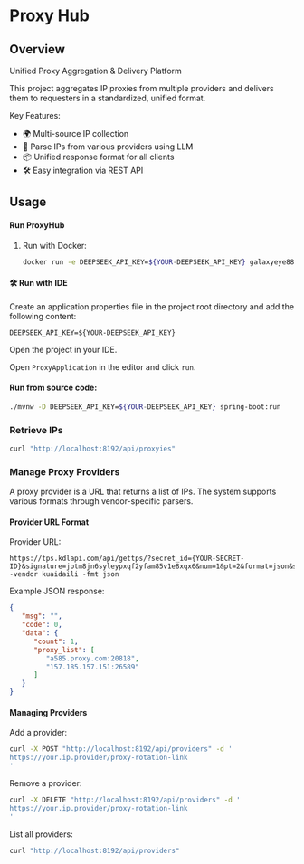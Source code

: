 # Proxy Hub

## Overview

Unified Proxy Aggregation & Delivery Platform

This project aggregates IP proxies from multiple providers and delivers them to requesters in a standardized, unified
format.

Key Features:

- 🌍 Multi-source IP collection
- 🔄 Parse IPs from various providers using LLM
- 📦 Unified response format for all clients
- 🛠️ Easy integration via REST API

## Usage

#### Run ProxyHub

1. Run with Docker:
   ```bash
   docker run -e DEEPSEEK_API_KEY=${YOUR-DEEPSEEK_API_KEY} galaxyeye88/proxy-hub:latest
   ```

#### 🛠️ Run with IDE

Create an application.properties file in the project root directory and add the following content:
```properties
DEEPSEEK_API_KEY=${YOUR-DEEPSEEK_API_KEY}
```

Open the project in your IDE.

Open `ProxyApplication` in the editor and click `run`.

#### Run from source code:
   ```bash
   ./mvnw -D DEEPSEEK_API_KEY=${YOUR-DEEPSEEK_API_KEY} spring-boot:run
   ```

### Retrieve IPs

```bash
curl "http://localhost:8192/api/proxyies"
```

### Manage Proxy Providers

A proxy provider is a URL that returns a list of IPs. The system supports various formats through vendor-specific parsers.

#### Provider URL Format

Provider URL:

```
https://tps.kdlapi.com/api/gettps/?secret_id={YOUR-SECRET-ID}&signature=jotm8jn6syleypxqf2yfam85v1e8xqx6&num=1&pt=2&format=json&sep=1 -vendor kuaidaili -fmt json
```

Example JSON response:
```json
{
   "msg": "",
   "code": 0,
   "data": {
      "count": 1,
      "proxy_list": [
         "a585.proxy.com:20818",
         "157.185.157.151:26589"
      ]
   }
}
```

#### Managing Providers

Add a provider:
```bash
curl -X POST "http://localhost:8192/api/providers" -d '
https://your.ip.provider/proxy-rotation-link
'
```

Remove a provider:
```bash
curl -X DELETE "http://localhost:8192/api/providers" -d '
https://your.ip.provider/proxy-rotation-link
'
```

List all providers:
```bash
curl "http://localhost:8192/api/providers"
```
